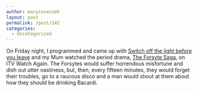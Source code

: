 ```yaml
---
author: maryrosecook
layout: post
permalink: /post/142
categories:
  - Uncategorized
---
```

On Friday night, I programmed and came up with [Switch off the light before you leave][1] and my Mum watched the period drama, [The Forsyte Saga][2], on ITV Watch Again. The Forsytes would suffer horrendous misfortune and dish out utter nastiness, but, then, every fifteen minutes, they would forget their troubles, go to a raucous disco and a man would shout at them about how they should be drinking Bacardi.

 [1]: http://switchoffthelightbeforeyouleave.com/
 [2]: http://www.imdb.com/title/tt0260615/